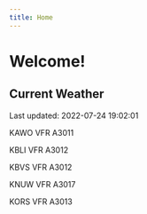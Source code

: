 ```yaml
---
title: Home
---
```

# Welcome!

## Current Weather

Last updated: 2022-07-24 19:02:01

KAWO VFR A3011

KBLI VFR A3012

KBVS VFR A3012

KNUW VFR A3017

KORS VFR A3013


